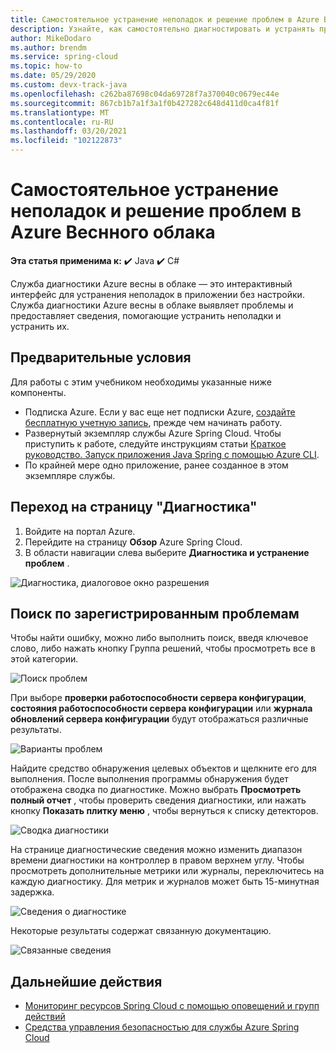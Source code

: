 ```yaml
---
title: Самостоятельное устранение неполадок и решение проблем в Azure Веснного облака
description: Узнайте, как самостоятельно диагностировать и устранять проблемы в Azure Веснного облака.
author: MikeDodaro
ms.author: brendm
ms.service: spring-cloud
ms.topic: how-to
ms.date: 05/29/2020
ms.custom: devx-track-java
ms.openlocfilehash: c262ba87698c04da69728f7a370040c0679ec44e
ms.sourcegitcommit: 867cb1b7a1f3a1f0b427282c648d411d0ca4f81f
ms.translationtype: MT
ms.contentlocale: ru-RU
ms.lasthandoff: 03/20/2021
ms.locfileid: "102122873"
---
```

# <a name="how-to-self-diagnose-and-solve-problems-in-azure-spring-cloud"></a>Самостоятельное устранение неполадок и решение проблем в Azure Веснного облака

**Эта статья применима к:** ✔️ Java ✔️ C#

Служба диагностики Azure весны в облаке — это интерактивный интерфейс для устранения неполадок в приложении без настройки. Служба диагностики Azure весны в облаке выявляет проблемы и предоставляет сведения, помогающие устранить неполадки и устранить их.

## <a name="prerequisites"></a>Предварительные условия
Для работы с этим учебником необходимы указанные ниже компоненты.

* Подписка Azure. Если у вас еще нет подписки Azure, [создайте бесплатную учетную запись](https://azure.microsoft.com/free/?WT.mc_id=A261C142F), прежде чем начинать работу.
* Развернутый экземпляр службы Azure Spring Cloud. Чтобы приступить к работе, следуйте инструкциям статьи [Краткое руководство. Запуск приложения Java Spring с помощью Azure CLI](spring-cloud-quickstart.md).
* По крайней мере одно приложение, ранее созданное в этом экземпляре службы.

## <a name="navigate-to-the-diagnostics-page"></a>Переход на страницу "Диагностика"
1. Войдите на портал Azure.
2. Перейдите на страницу **Обзор** Azure Spring Cloud.
3. В области навигации слева выберите **Диагностика и устранение проблем** .

 ![Диагностика, диалоговое окно разрешения](media/spring-cloud-diagnose/diagnose-solve-dialog.png)

 ## <a name="search-logged-issues"></a>Поиск по зарегистрированным проблемам
Чтобы найти ошибку, можно либо выполнить поиск, введя ключевое слово, либо нажать кнопку Группа решений, чтобы просмотреть все в этой категории.

 ![Поиск проблем](media/spring-cloud-diagnose/search-detectors.png)

При выборе **проверки работоспособности сервера конфигурации**, **состояния работоспособности сервера конфигурации** или **журнала обновлений сервера конфигурации** будут отображаться различные результаты.

![Варианты проблем](media/spring-cloud-diagnose/detectors-options.png)

Найдите средство обнаружения целевых объектов и щелкните его для выполнения. После выполнения программы обнаружения будет отображена сводка по диагностике. Можно выбрать **Просмотреть полный отчет** , чтобы проверить сведения диагностики, или нажать кнопку **Показать плитку меню** , чтобы вернуться к списку детекторов.

 ![Сводка диагностики](media/spring-cloud-diagnose/summary-diagnostics.png)

На странице диагностические сведения можно изменить диапазон времени диагностики на контроллер в правом верхнем углу. Чтобы просмотреть дополнительные метрики или журналы, переключитесь на каждую диагностику. Для метрик и журналов может быть 15-минутная задержка.

 ![Сведения о диагностике](media/spring-cloud-diagnose/diagnostics-details.png)

Некоторые результаты содержат связанную документацию.

 ![Связанные сведения](media/spring-cloud-diagnose/related-details.png)

## <a name="next-steps"></a>Дальнейшие действия
* [Мониторинг ресурсов Spring Cloud с помощью оповещений и групп действий](spring-cloud-tutorial-alerts-action-groups.md)
* [Средства управления безопасностью для службы Azure Spring Cloud](spring-cloud-concept-security-controls.md)
